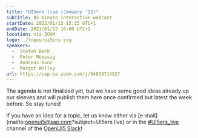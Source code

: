 ```yaml
---
title: "UI5ers live (January '22)"
subTitle: 45 minute interactive webcast
startDate: 2022/01/13 15:15 UTC+1
endDate: 2021/01/13 16:00 UTC+1
location: via ZOOM
logo: ./logos/ui5ers.svg
speakers:
  -  Stefan Beck
  -  Peter Muessig
  -  Andreas Kunz
  -  Margot Wollny
url: https://sap-se.zoom.com/j/94833714827
---
```

The agenda is not finalized yet, but we have some good ideas already up our sleeves and will publish them here once confirmed but latest the week before. So stay tuned!

If you have an idea for a topic, let us know either via [e-mail](mailto:openui5@sap.com?subject=UI5ers live) or in the 
[#UI5ers_live](https://openui5.slack.com/archives/C01CP60AAN7) channel of the [OpenUI5 Slack](https://ui5-slack-invite.cfapps.eu10.hana.ondemand.com/)!
